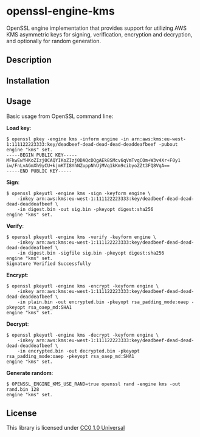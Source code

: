 # openssl-engine-kms

OpenSSL engine implementation that provides support for utilizing AWS
KMS asymmetric keys for signing, verification, encryption and
decryption, and optionally for random generation.

## Description

## Installation

## Usage

Basic usage from OpenSSL command line:

**Load key**:

```console
$ openssl pkey -engine kms -inform engine -in arn:aws:kms:eu-west-1:111122223333:key/deadbeef-dead-dead-dead-deaddeafbeef -pubout
engine "kms" set.
-----BEGIN PUBLIC KEY-----
MFkwEwYHKoZIzj0CAQYIKoZIzj0DAQcDQgAEk8SMcv6qVmTvqCOm+W3v4Xr+F0y1
iw/FnLvAGmXh9yCU+kjmKTI8YhNZuppNhUjMVq1kKm9cibyoZZt3FQ8VqA==
-----END PUBLIC KEY-----
```

**Sign**:

```console
$ openssl pkeyutl -engine kms -sign -keyform engine \
    -inkey arn:aws:kms:eu-west-1:111122223333:key/deadbeef-dead-dead-dead-deaddeafbeef \
    -in digest.bin -out sig.bin -pkeyopt digest:sha256
engine "kms" set.
```

**Verify**:

```console
$ openssl pkeyutl -engine kms -verify -keyform engine \
    -inkey arn:aws:kms:eu-west-1:111122223333:key/deadbeef-dead-dead-dead-deaddeafbeef \
    -in digest.bin -sigfile sig.bin -pkeyopt digest:sha256
engine "kms" set.
Signature Verified Successfully
```

**Encrypt**:

```console
$ openssl pkeyutl -engine kms -encrypt -keyform engine \
    -inkey arn:aws:kms:eu-west-1:111122223333:key/deadbeef-dead-dead-dead-deaddeafbeef \
    -in plain.bin -out encrypted.bin -pkeyopt rsa_padding_mode:oaep -pkeyopt rsa_oaep_md:SHA1
engine "kms" set.
```

**Decrypt**:

```console
$ openssl pkeyutl -engine kms -decrypt -keyform engine \
    -inkey arn:aws:kms:eu-west-1:111122223333:key/deadbeef-dead-dead-dead-deaddeafbeef \
    -in encrypted.bin -out decrypted.bin -pkeyopt rsa_padding_mode:oaep -pkeyopt rsa_oaep_md:SHA1
engine "kms" set.
```

**Generate random**:

```console
$ OPENSSL_ENGINE_KMS_USE_RAND=true openssl rand -engine kms -out rand.bin 128
engine "kms" set.
```

## License

This library is licensed under [CC0 1.0 Universal](LICENSE)
